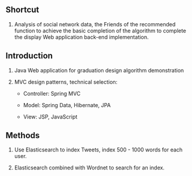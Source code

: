 

## Shortcut

1. Analysis of social network data, the Friends of the recommended function to achieve the basic completion of the algorithm to complete the display Web application back-end implementation.


## Introduction

1. Java Web application for graduation design algorithm demonstration

2. MVC design patterns, technical selection:

    - Controller: Spring MVC
    
    - Model: Spring Data, Hibernate, JPA
    
    - View: JSP, JavaScript 
    

## Methods

1. Use Elasticsearch to index Tweets, index 500 - 1000 words for each user.

2. Elasticsearch combined with Wordnet to search for an index.
